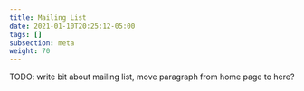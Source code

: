 ```yaml
---
title: Mailing List
date: 2021-01-10T20:25:12-05:00
tags: []
subsection: meta
weight: 70
---
```


TODO: write bit about mailing list, move paragraph from home page to here?
